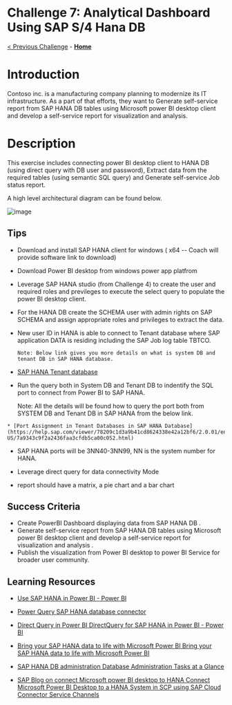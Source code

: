 # Challenge 7: Analytical Dashboard Using SAP S/4 Hana DB
[< Previous Challenge](./06-Start-Stop-Automation.md) - **[Home](../README.md)** 

# Introduction  

Contoso inc. is a manufacturing company planning to modernize its IT infrastructure. As a part of that efforts, they want to Generate self-service report from SAP HANA DB tables using Microsoft power BI desktop client and develop a self-service report for visualization and analysis. 

 

# Description 
    
  
  This exercise includes connecting power BI desktop client to HANA DB (using direct query with DB user and password), Extract data from the required tables (using semantic SQL query) and Generate self-service Job status report.
  
  A high level architectural diagram can be found below.
  
  
![image](https://user-images.githubusercontent.com/81314847/115074617-eefa6580-9ec7-11eb-9eaa-ca09b29708cb.png)
 


## Tips
 

   * Download and install SAP HANA client for windows ( x64 -- Coach will provide software link to download)
    
   * Download Power  BI  desktop from windows power app platfrom 
    
   * Leverage SAP HANA studio (from Challenge 4) to create the user and required roles and previleges to
     execute the select query to populate the power BI desktop client. 
     
   * For the HANA DB create the SCHEMA user with admin rights on SAP SCHEMA and assign appropriate roles and        privileges to extract the data. 
   
   * New user ID in HANA is able to connect to Tenant database where SAP application DATA is residing              including the SAP Job log table TBTCO.

         Note: Below link gives you more details on what is system DB and tenant DB in SAP HANA database.
         
   * [SAP HANA Tenant database](https://help.sap.com/viewer/eb3777d5495d46c5b2fa773206bbfb46/2.0.01/en-US/0baadba82dd9407cbb852ae98f49f6bd.html)
   
   * Run the query both in System DB and Tenant DB to indentify the SQL port to connect from Power BI to SAP        HANA.

      Note: All the details will be found how to query the port both from SYSTEM DB and Tenant DB in SAP HANA       from the below link.
      
    * [Port Assignment in Tenant Databases in SAP HANA Database]   (https://help.sap.com/viewer/78209c1d3a9b41cd8624338e42a12bf6/2.0.01/en-US/7a9343c9f2a2436faa3cfdb5ca00c052.html)

   * SAP HANA ports will be 3NN40-3NN99, NN is the system number for HANA.

   * Leverage direct query for data connectivity Mode  

   * report should have a matrix, a pie chart and a bar chart 
   

 
## Success Criteria

- Create PowerBI Dashboard displaying data from SAP HANA DB .
- Generate self-service report from SAP HANA DB tables using Microsoft power BI desktop client and develop a
  self-service report for visualization and analysis .
- Publish the visualization from Power BI desktop to power BI Service for broader user community. 
 

## Learning Resources 

* [Use SAP HANA in Power BI - Power BI](https://docs.microsoft.com/en-us/power-bi/connect-data/desktop-sap-hana)

* [Power Query SAP HANA database connector](https://docs.microsoft.com/en-us/power-query/connectors/sap-hana/overview)

* [Direct Query in Power BI DirectQuery for SAP HANA in Power BI - Power BI](https://docs.microsoft.com/en-us/power-bi/connect-data/desktop-directquery-sap-hana)

* [Bring your SAP HANA data to life with Microsoft Power BI  Bring your SAP HANA data to life with Microsoft Power BI](https://powerbi.microsoft.com/en-us/blog/bring-your-sap-hana-data-to-life-with-microsoft-power-bi/)

* [SAP HANA DB administration Database Administration Tasks at a Glance](https://help.sap.com/viewer/6b94445c94ae495c83a19646e7c3fd56/2.0.02/en-US/e77aff8345c640698b69173c034ce094.html)

* [SAP Blog on connect Microsoft power BI desktop to HANA Connect Microsoft Power BI Desktop to a HANA System in SCP using SAP Cloud Connector Service Channels](https://blogs.sap.com/2017/01/23/connect-microsoft-power-bi-desktop-to-a-hana-system-in-hcp-using-hana-cloud-connector-service-channels/)






